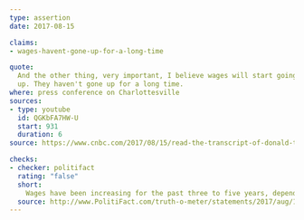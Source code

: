 ```yaml
---
type: assertion
date: 2017-08-15

claims:
- wages-havent-gone-up-for-a-long-time

quote:
  And the other thing, very important, I believe wages will start going
  up. They haven't gone up for a long time.
where: press conference on Charlottesville
sources:
- type: youtube
  id: QGKbFA7HW-U
  start: 931
  duration: 6
source: https://www.cnbc.com/2017/08/15/read-the-transcript-of-donald-trumps-jaw-dropping-press-conference.html

checks:
- checker: politifact
  rating: "false"
  short:
    Wages have been increasing for the past three to five years, depending on the measurement you use.
  source: http://www.PolitiFact.com/truth-o-meter/statements/2017/aug/17/donald-trump/donald-trump-says-wages-havent-gone-long-time-s-wr/
---
```

